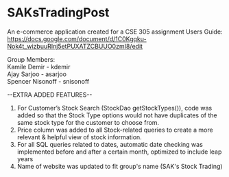 # SAKsTradingPost
An e-commerce application created for a CSE 305 assignment
Users Guide: https://docs.google.com/document/d/1C0Kgqku-Nok4t_wizbuuRInj5etPUXATZCBUUO0zmI8/edit

Group Members:  
Kamile Demir - kdemir  
Ajay Sarjoo - asarjoo  
Spencer Nisonoff - snisonoff  

--EXTRA ADDED FEATURES--
1. For Customer’s Stock Search (StockDao getStockTypes()), code was added so that the Stock Type options would not have duplicates of the same stock type for the customer to choose from.
2. Price column was added to all Stock-related queries to create a more relevant & helpful view of stock information.
3. For all SQL queries related to dates, automatic date checking was implemented before and after a certain month, optimized to include leap years
4. Name of website was updated to fit group's name (SAK's Stock Trading)
